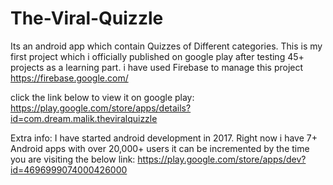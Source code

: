 # The-Viral-Quizzle
Its an android app which contain Quizzes of Different categories.
This is my first project which i officially published on google play after testing 45+ projects as a learning part.
i have used Firebase to manage this project https://firebase.google.com/

click the link below to view it on google play:
https://play.google.com/store/apps/details?id=com.dream.malik.theviralquizzle


Extra info:
I have started android development in 2017. Right now i have 7+ Android apps with over 20,000+ users it can be incremented by the time you are visiting the below link:
https://play.google.com/store/apps/dev?id=4696999074000426000


